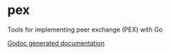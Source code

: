 pex
===

Tools for implementing peer exchange (PEX) with Go

[Godoc generated documentation](http://godoc.org/github.com/skycoin/pex)
